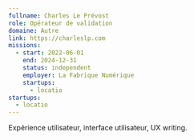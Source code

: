 ```yaml
---
fullname: Charles Le Prévost
role: Opérateur de validation
domaine: Autre
link: https://charleslp.com
missions:
  - start: 2022-06-01
    end: 2024-12-31
    status: independent
    employer: La Fabrique Numérique
    startups:
      - locatio
startups:
  - locatio
---
```

Expérience utilisateur, interface utilisateur, UX writing.